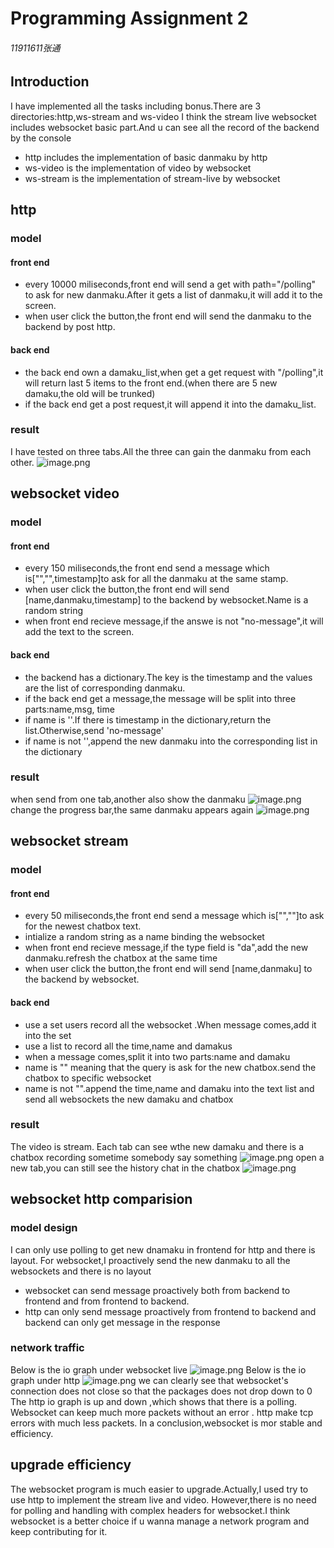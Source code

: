# Programming Assignment 2
###### 11911611张通
## Introduction
I have implemented all the tasks including bonus.There are 3 directories:http,ws-stream and ws-video
I think the stream live websocket includes websocket basic part.And u can see all the record of the backend by the console
- http includes the  implementation of basic danmaku by http
- ws-video is the implementation of video by websocket
- ws-stream is the implementation of stream-live by websocket

## http
### model
#### front end
- every 10000 miliseconds,front end will send a get with path="/polling" to ask for new danmaku.After it gets a list of danmaku,it will add it to the screen.
- when user click the button,the front end will  send the danmaku to the backend by post http.

#### back end
- the back end own a damaku_list,when get a get request with "/polling",it will return last 5 items to the front end.(when there are 5 new damaku,the old will be trunked)
- if the back end get a post request,it will append it into the damaku_list.
### result
I have tested on three tabs.All the three can gain the danmaku from each other.
![image.png](https://s2.loli.net/2022/04/27/OBZtWi14yL7hmwG.png)
## websocket video
### model
#### front end
- every 150 miliseconds,the front end send a message which is["","",timestamp]to ask for all the danmaku at the same stamp.
- when user  click the button,the front end will  send [name,danmaku,timestamp] to the backend by websocket.Name is a random string
- when front end recieve message,if the answe is not "no-message",it will add the text to the screen.
#### back end
- the backend has a dictionary.The key is the timestamp and the values are the list of corresponding danmaku.
- if the back end get a message,the message will be split into three parts:name,msg, time
- if name is ''.If there is timestamp in the dictionary,return the list.Otherwise,send 'no-message'
- if name is not '',append the new danmaku into the corresponding list in the dictionary 
### result
when send from one tab,another also show the danmaku
![image.png](https://s2.loli.net/2022/04/27/4eOguSHDvt1ACfU.png)
change the progress bar,the same danmaku appears again
![image.png](https://s2.loli.net/2022/04/27/2PNgFV1HuT3EpDA.png)
## websocket stream
### model
#### front end
- every 50 miliseconds,the front end send a message which is["",""]to ask for the newest chatbox text.
- intialize a random string as a name binding the websocket
- when front end recieve message,if the type field is "da",add the new danmaku.refresh the chatbox at the same time
- when user  click the button,the front end will  send [name,danmaku] to the backend by websocket.

#### back end
- use a set users record all the websocket .When message comes,add it into the set
- use a list to record all the time,name and damakus
- when a message comes,split it into two parts:name and damaku
- name is "" meaning that the query is ask for the new chatbox.send the chatbox to specific websocket
- name is not "".append the time,name and damaku into the text list and send all websockets the new damaku and chatbox

### result
The video is stream.
Each tab can see wthe new damaku and there is a chatbox recording sometime somebody say something
![image.png](https://s2.loli.net/2022/04/27/8Be25wJqS3l1xnC.png)
open a new tab,you can still see the history chat in the chatbox
![image.png](https://s2.loli.net/2022/04/27/eLIE9PMk61ymQXg.png)
## websocket http comparision
### model design
I can only use polling to get new dnamaku in frontend for http and there is layout.
For websocket,I proactively send the new danmaku to all the websockets and there is no layout
- websocket can send message proactively both from backend to frontend and from frontend to backend.
- http can only send message proactively from frontend to backend and backend can only get message in the response


### network traffic
Below is the io graph under websocket live
![image.png](https://s2.loli.net/2022/04/27/xI4XVdsofgvFyWT.png)
Below is the io graph under http
![image.png](https://s2.loli.net/2022/04/27/bwA6d4x3Z8TIqQJ.png)
we can clearly see that websocket's connection does not close so that the packages does not drop down to 0
The http io graph is up and down ,which shows that there is a polling.
Websocket can keep  much more packets without an error . http make tcp errors with much less packets.
In a conclusion,websocket is mor stable and efficiency.
## upgrade efficiency
The websocket program is much easier to upgrade.Actually,I used try to use http to implement the stream live and video.
However,there is no need for polling and handling with complex headers  for websocket.I think websocket is a better choice if u wanna manage a network program and keep contributing for it.